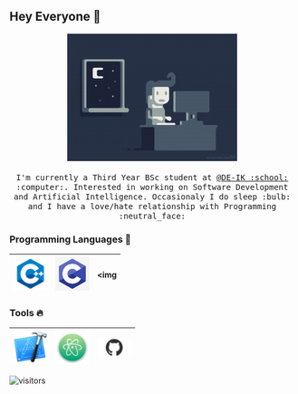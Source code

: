 
## Hey Everyone :wave:  

<p align="center">
  <img src="https://raw.githubusercontent.com/fulekylaszlo/fulekylaszlo/master/Pic/proggif.gif" width=300>
  <br><br>
  <samp>
    I'm currently a Third Year BSc student at <a href="http://https://www.inf.unideb.hu">@DE-IK :school: </a>:computer:.
    Interested in working on Software Development and Artificial Intelligence.
    Occasionaly I do sleep :bulb: and I have a love/hate relationship with Programming :neutral_face:
  </samp>
</p>

### Programming Languages  :rocket:
|<img src="https://raw.githubusercontent.com/fulekylaszlo/fulekylaszlo/master/Pic/c++.png" width=60> | <img src="https://raw.githubusercontent.com/fulekylaszlo/fulekylaszlo/master/Pic/c.jpg" width=60> | <img 
|:---:|:---:|:---:|


### Tools :fire:
|<img src="https://raw.githubusercontent.com/fulekylaszlo/fulekylaszlo/master/Pic/xcode.png" width=60> | <img src="https://raw.githubusercontent.com/fulekylaszlo/fulekylaszlo/master/Pic/atom.png" width=60> | <img src="https://raw.githubusercontent.com/fulekylaszlo/fulekylaszlo/master/Pic/github.png" width=60> |
|:---:|:---:|:---:|


  ![visitors](https://visitor-badge.glitch.me/badge?page_id=fulekylaszlo/fulekylaszlo)
